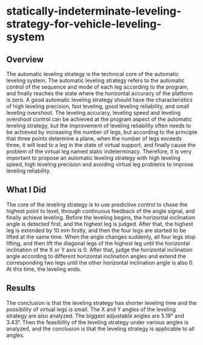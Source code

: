 # statically-indeterminate-leveling-strategy-for-vehicle-leveling-system

## Overview
The automatic leveling strategy is the technical core of the automatic leveling system. The automatic leveling strategy refers to the automatic control of the sequence and mode of each leg according to the program, and finally reaches the state where the horizontal accuracy of the platform is zero. A good automatic leveling strategy should have the characteristics of high leveling precision, fast leveling, good leveling reliability, and small leveling overshoot. The leveling accuracy, leveling speed and leveling overshoot control can be achieved at the program aspect of the automatic leveling strategy, but the improvement of leveling reliability often needs to be achieved by increasing the number of legs, but according to the principle that three points determine a plane, when the number of legs exceeds three, it will lead to a leg in the state of virtual support, and finally cause the problem of the virtual leg named static indeterminacy. Therefore, it is very important to propose an automatic leveling strategy with high leveling speed, high leveling precision and avoiding virtual leg problems to improve leveling reliability.

## What I Did
The core of the leveling strategy is to use predictive control to chase the highest point to level, through continuous feedback of the angle signal, and finally achieve leveling. Before the leveling begins, the horizontal inclination angle is detected first, and the highest leg is judged. After that, the highest leg is extended by 10 mm firstly, and then the four legs are started to be lifted at the same time. When the angle changes suddenly, all four legs stop lifting, and then lift the diagonal legs of the highest leg until the horizontal inclination of the X or Y axis is 0. After that, judge the horizontal inclination angle according to different horizontal inclination angles and extend the corresponding two legs until the other horizontal inclination angle is also 0. At this time, the leveling ends.

## Results
The conclusion is that the leveling strategy has shorter leveling time and the possibility of virtual legs is small. The X and Y angles of the leveling strategy are also analyzed. The biggest adjustable angles are 5.19° and 3.43°. Then the feasibility of the leveling strategy under various angles is analyzed, and the conclusion is that the leveling strategy is applicable to all angles.
